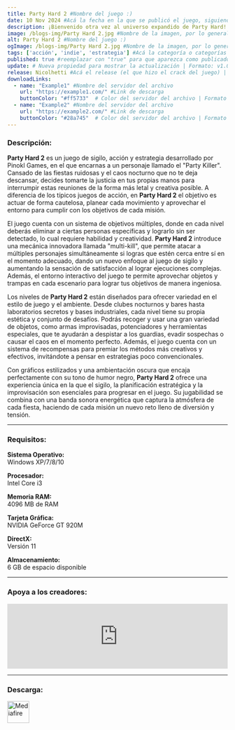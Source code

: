 ```yaml
---
title: Party Hard 2 #Nombre del juego :)
date: 10 Nov 2024 #Acá la fecha en la que se publicó el juego, siguiendo este formato: Dia "30", Mes "Oct", Año "2024" = como debe quedar: 30 Oct 2024
description: ¡Bienvenido otra vez al universo expandido de Party Hard! Elije entre cientos de formas de lidiar con fiesteros ruidosos, destruye de paso un cartel de narcotráfico y salva a la Tierra de una invasión alienígena. ¡Que los pollos te acompañen! #Acá una mini descripción del juego
image: /blogs-img/Party Hard 2.jpg #Nombre de la imagen, por lo general es exactamente el mismo nombre que el juego excluyendo lo ":" (Dos puntos)
alt: Party Hard 2 #Nombre del juego :)
ogImage: /blogs-img/Party Hard 2.jpg #Nombre de la imagen, por lo general es exactamente el mismo nombre que el juego excluyendo lo ":" (Dos puntos)
tags: ['acción', 'indie', 'estrategia'] #Acá la categoría o categorías del juego, si es más de una se coloca en este formato: ['categoría1', 'categoría2']
published: true #reemplazar con "true" para que aparezca como publicado
update: # Nueva propiedad para mostrar la actualización | Formato: v1.0.0
release: Nicolhetti #Acá el release (el que hizo el crack del juego) | Formato: Nicolhetti
downloadLinks:
  - name: "Example1" #Nombre del servidor del archivo
    url: "https://example1.com/" #Link de descarga
    buttonColor: "#ff5733"  # Color del servidor del archivo | Formato hexadecimal | MediaFire: #0171F0 | Buzzheavier: #FF6600 |
  - name: "Example2" #Nombre del servidor del archivo
    url: "https://example2.com/" #Link de descarga
    buttonColor: "#28a745"  # Color del servidor del archivo | Formato hexadecimal | MediaFire: #0171F0 | Buzzheavier: #FF6600 |
---
```


<!--En VSCode seleccionando una palabra, por ejemplo: "Party Hard 2" y apretando Ctrl+F2 se seleccionan todas las palabras iguales-->

### Descripción:
**Party Hard 2** es un juego de sigilo, acción y estrategia desarrollado por Pinokl Games, en el que encarnas a un personaje llamado el "Party Killer". Cansado de las fiestas ruidosas y el caos nocturno que no te deja descansar, decides tomarte la justicia en tus propias manos para interrumpir estas reuniones de la forma más letal y creativa posible. A diferencia de los típicos juegos de acción, en **Party Hard 2** el objetivo es actuar de forma cautelosa, planear cada movimiento y aprovechar el entorno para cumplir con los objetivos de cada misión.

El juego cuenta con un sistema de objetivos múltiples, donde en cada nivel deberás eliminar a ciertas personas específicas y lograrlo sin ser detectado, lo cual requiere habilidad y creatividad. **Party Hard 2** introduce una mecánica innovadora llamada "multi-kill", que permite atacar a múltiples personajes simultáneamente si logras que estén cerca entre sí en el momento adecuado, dando un nuevo enfoque al juego de sigilo y aumentando la sensación de satisfacción al lograr ejecuciones complejas. Además, el entorno interactivo del juego te permite aprovechar objetos y trampas en cada escenario para lograr tus objetivos de manera ingeniosa.

Los niveles de **Party Hard 2** están diseñados para ofrecer variedad en el estilo de juego y el ambiente. Desde clubes nocturnos y bares hasta laboratorios secretos y bases industriales, cada nivel tiene su propia estética y conjunto de desafíos. Podrás recoger y usar una gran variedad de objetos, como armas improvisadas, potenciadores y herramientas especiales, que te ayudarán a despistar a los guardias, evadir sospechas o causar el caos en el momento perfecto. Además, el juego cuenta con un sistema de recompensas para premiar los métodos más creativos y efectivos, invitándote a pensar en estrategias poco convencionales.

Con gráficos estilizados y una ambientación oscura que encaja perfectamente con su tono de humor negro, **Party Hard 2** ofrece una experiencia única en la que el sigilo, la planificación estratégica y la improvisación son esenciales para progresar en el juego. Su jugabilidad se combina con una banda sonora energética que captura la atmósfera de cada fiesta, haciendo de cada misión un nuevo reto lleno de diversión y tensión.
<!--Prompt para Chat-GPT: Hazme una descripción para el juego "Party Hard 2" y cada que menciones "Party Hard 2" ponlo en negrita -->

---

### Requisitos:
**Sistema Operativo:**  
Windows XP/7/8/10

**Procesador:**  
Intel Core i3

**Memoria RAM:**  
4096 MB de RAM

**Tarjeta Gráfica:**  
NVIDIA GeForce GT 920M

**DirectX:**  
Versión 11

**Almacenamiento:**  
6 GB de espacio disponible

<!--Si falta o sobra un requisito se quita o se agrega manteniendo el mismo formato-->

---

### Apoya a los creadores:
<iframe src="https://store.steampowered.com/widget/572430/" frameborder="0" style="background-color: transparent; width: 100% !important; aspect-ratio: 646 / 190;"></iframe>

<!--Reemplazar los numeros (AppID) del juego (en este caso 2668510) por el numero (AppID) correspondiente con el juego a publicar-->
<!--El AppID se encuentra en la URL del Juego en Steam-->

---

### Descarga:

[<img src="https://gist.github.com/cxmeel/0dbc95191f239b631c3874f4ccf114e2/raw/download.svg" alt="Mediafire" height="50" />](https://www.mediafire.com/file/lldylf3z07k2eq3/Party_Hard_2.zip/file)

<!-- # se debe reemplazar por el link de descarga-->

<!--NOMBRE-DEL-SERVICIO se debe reemplazar por el servicio donde está subido el juego-->